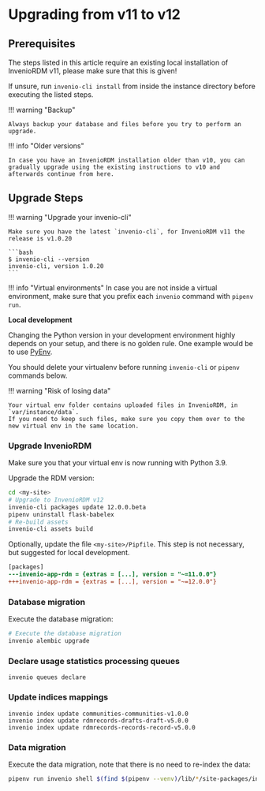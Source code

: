 # Upgrading from v11 to v12

## Prerequisites

The steps listed in this article require an existing local installation of InvenioRDM v11, please make sure that this is given!

If unsure, run `invenio-cli install` from inside the instance directory before executing the listed steps.

!!! warning "Backup"

    Always backup your database and files before you try to perform an upgrade.

!!! info "Older versions"

    In case you have an InvenioRDM installation older than v10, you can gradually upgrade using the existing instructions to v10 and afterwards continue from here.

## Upgrade Steps

!!! warning "Upgrade your invenio-cli"

    Make sure you have the latest `invenio-cli`, for InvenioRDM v11 the release is v1.0.20

    ```bash
    $ invenio-cli --version
    invenio-cli, version 1.0.20
    ```

!!! info "Virtual environments"
    In case you are not inside a virtual environment, make sure that you prefix each `invenio` command with `pipenv run`.

**Local development**

Changing the Python version in your development environment highly
depends on your setup, and there is no golden rule.
One example would be to use [PyEnv](https://github.com/pyenv/pyenv).

You should delete your virtualenv before running `invenio-cli` or `pipenv` commands below.

!!! warning "Risk of losing data"

    Your virtual env folder contains uploaded files in InvenioRDM, in `var/instance/data`.
    If you need to keep such files, make sure you copy them over to the new virtual env in the same location.

### Upgrade InvenioRDM

Make sure you that your virtual env is now running with Python 3.9.

Upgrade the RDM version:

```bash
cd <my-site>
# Upgrade to InvenioRDM v12
invenio-cli packages update 12.0.0.beta
pipenv uninstall flask-babelex
# Re-build assets
invenio-cli assets build
```

Optionally, update the file `<my-site>/Pipfile`. This step is not necessary, but suggested for local development.

```diff
[packages]
---invenio-app-rdm = {extras = [...], version = "~=11.0.0"}
+++invenio-app-rdm = {extras = [...], version = "~=12.0.0"}
```

### Database migration

Execute the database migration:

```bash
# Execute the database migration
invenio alembic upgrade
```


### Declare usage statistics processing queues

```shell
invenio queues declare
```

### Update indices mappings

```shell
invenio index update communities-communities-v1.0.0
invenio index update rdmrecords-drafts-draft-v5.0.0
invenio index update rdmrecords-records-record-v5.0.0
```

### Data migration

Execute the data migration, note that there is no need to re-index the data:

```bash
pipenv run invenio shell $(find $(pipenv --venv)/lib/*/site-packages/invenio_app_rdm -name migrate_11_0_to_12_0.py)
```
